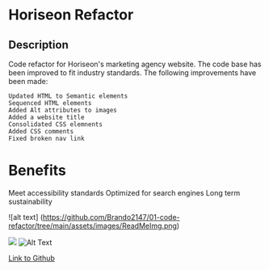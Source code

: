 # Horiseon Refactor

 
## Description 

Code refactor for Horiseon's marketing agency website. The code base has been improved to fit industry standards.
The following improvements have been made:

```
Updated HTML to Semantic elements
Sequenced HTML elements
Added Alt attributes to images
Added a website title
Consolidated CSS elemnents 
Added CSS comments 
Fixed broken nav link
```

# Benefits 

Meet accessibility standards
Optimized for search engines
Long term sustainability


![alt text] (https://github.com/Brando2147/01-code-refactor/tree/main/assets/images/ReadMeImg.png)

![](/images/ReadMeImg.png)
![Alt Text](https://github.com/Kammielatay/01-code-refactor/blob/main/assets/images/index.html.png)

[Link to Github](https://github.com/Brando2147/01-code-refactor)








